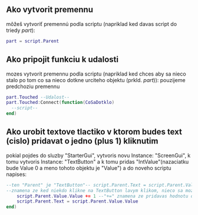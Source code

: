 ## Ako vytvorit premennu 

môžeš vytvoriť premennú podla scriptu (napriklad ked davas script do triedy *part*):

```lua
part = script.Parent
```

## Ako pripojit funkciu k udalosti

mozes vytvorit premennu podla scriptu (napriklad ked chces aby sa nieco stalo po tom co sa nieco dotkne urciteho objektu (prkld. *part*)):
pouzijeme predchoziu premennu

```lua
part.Touched --Udalost--
part.Touched:Connect(function(CoSaDotklo)
  --script--
end)
```

## Ako urobit textove tlactiko v ktorom budes text (cislo) pridavat o jedno (plus 1) kliknutim

pokial pojdes do sluzby "StarterGui", vytvoris novu Instance: "ScreenGui", k tomu vytvoris Instance: "TextButton" a k tomu pridas "IntValue"(nazaciatku bude Value 0 a meno tohoto objektu je "Value") a do noveho scriptu napises:

```lua
--ten "Parent" je "TextButton"-- script.Parent.Text = script.Parent.Value.Value --takze sa text TextButtonu nastavi na hodnotu v objekte "Value"--
--znamena ze ked niekdo klikne na TextButton lavym klikom, nieco sa moze stat-- script.Parent.MouseButton1Click:Connect(function()
	script.Parent.Value.Value += 1 --"+=" znamena ze pridavas hodnotu do hodnoty--
	script.Parent.Text = script.Parent.Value.Value
end)
```
